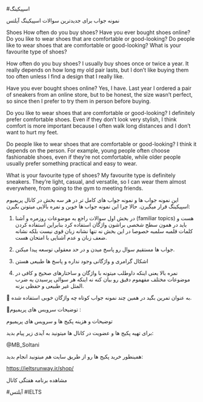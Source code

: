 #اسپیکینگ 

نمونه جواب برای جدیدترین سوالات اسپیکینگ آیلتس

Shoes 
How often do you buy shoes?
Have you ever bought shoes online?
Do you like to wear shoes that are comfortable or good-looking?
Do people like to wear shoes that are comfortable or good-looking?
What is your favourite type of shoes?


How often do you buy shoes?
I usually buy shoes once or twice a year. It really depends on how long my old pair lasts, but I don’t like buying them too often unless I find a design that I really like.


Have you ever bought shoes online?
Yes, I have. Last year I ordered a pair of sneakers from an online store, but to be honest, the size wasn’t perfect, so since then I prefer to try them in person before buying.

Do you like to wear shoes that are comfortable or good-looking?
I definitely prefer comfortable shoes. Even if they don’t look very stylish, I think comfort is more important because I often walk long distances and I don’t want to hurt my feet.


Do people like to wear shoes that are comfortable or good-looking?
I think it depends on the person. For example, young people often choose fashionable shoes, even if they’re not comfortable, while older people usually prefer something practical and easy to wear.


What is your favourite type of shoes?
My favourite type is definitely sneakers. They’re light, casual, and versatile, so I can wear them almost everywhere, from going to the gym to meeting friends.

این نمونه جواب ها و نمونه جواب های کامل تر در هر سه بخش در کانال پریمیوم اسپیکینگ قرار میگیرن. 
حالا چرا این نمونه جواب ها خوبن و نمره بالایی میتونن بگیرن:

1. در بخش اول سوالات راجع به موضوعات روزمره و آشنا (familiar topics) هست و باید در همون سطح شخصی براشون واژگان استفاده کرد بنابراین استفاده کردن کلمات قلمبه سلمبه خصوصا در این بخش نه تنها نشانه زبان قوی نیست بلکه نشانه ضعف زبان و عدم آشنایی با امتحان هست. 

2. جواب ها مستقیم سوال رو پاسخ میدن و در حد معقولی توسعه پیدا میکنن. 

3. اشکال گرامری و واژگانی وجود نداره و پاسخ ها طبیعی هستن 

4. نمره بالا یعنی اینکه داوطلب میتونه با واژگان و ساختارهای صحیح و کافی در موضوعات مختلف مفهموم دقیق رو بیان کنه نه اینکه هر سوالی پرسیدن یه ضرب المثل غیر طبیعی و حفظی بزنه.

💬 به عنوان تمرین بگید در همین چند نمونه جواب کوتاه چه واژگان خوبی استفاده شده.

🔹توضیحات سرویس های پریمیوم : 


توضیحات و هزینه پکیج ها و سرویس های پریمیوم


برای تهیه پکیج ها و عضویت در کانال ها میتونید به آیدی زیر پیام بدید:

@MB_Soltani

همینطور خرید پکیج ها رو از طریق سایت هم میتونید انجام بدید:

https://ieltsrunway.ir/shop/



مشاهده برنامه هفتگی کانال

 

#آیلتس
#IELTS